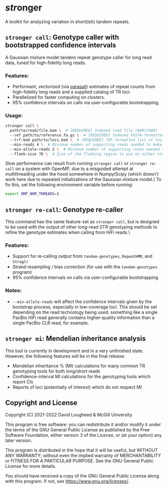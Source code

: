 # *str*onger

A toolkit for analyzing variation in short(ish) tandem repeats.


## `stronger call`: Genotype caller with bootstrapped confidence intervals

A Gaussian mixture model tandem repeat genotype caller for long read data,
tuned for high-fidelity long reads.

### Features:

* Performant, vectorized (via [parasail](https://github.com/jeffdaily/parasail))
  estimates of repeat counts from high-fidelity long reads and a supplied 
  catalog of TR loci.
* Parallelized for faster computing on clusters.
* 95% confidence intervals on calls via user-configurable bootstrapping.


### Usage:

```bash
stronger call \
  path/to/read/file.bam \  # [REQUIRED] Indexed read file (BAM/CRAM)
  --ref path/to/reference.fa.gz \  # [REQUIRED] Indexed FASTA-formatted reference genome
  --trf-bed path/to/loci.bed \  # [REQUIRED] TRF-formatted list of loci to genotype
  --min-reads 4 \  # Minimum number of supporting reads needed to make a call
  --min-allele-reads 2 \  # Minimum number of supporting reads needed to call a specific allele size 
  --flank-size 70 \  # Size of the flanking region to use on either side of a region to properly anchor reads
```

Slow performance can result from running `stronger call` or `stronger re-call` on a system with OpenMP, 
due to a misguided  attempt at multithreading under the hood somewhere in Numpy/Scipy (which doesn't work 
here due to  repeated initializations of the Gaussian mixture model.) To fix this, set the following
environment variable before running:

```bash
export OMP_NUM_THREADS=1
```



## `stronger re-call`: Genotype re-caller

This command has the same feature-set as `stronger call`, but is designed to
be used with the output of other long-read STR genotyping methods to refine
the genotype estimates when calling from HiFi reads.\

### Features:

* Support for re-calling output from `tandem-genotypes`, `RepeatHMM`, and `Straglr`
* Strand resampling / bias correction (for use with the `tandem-genotypes` program)
* 95% confidence intervals on calls via user-configurable bootstrapping

### Notes:

* `--min-allele-reads` will affect the confidence intervals given by the bootstrap process,
  especially in low-coverage loci. This should be set depending on the read technology being used;
  something like a single PacBio HiFi read generally contains higher-quality information than a single
  PacBio CLR read, for example.



## `stronger mi`: Mendelian inheritance analysis

This tool is currently in development and in a very unfinished state. However, the following features
will be in the final release:

* Mendelian inheritance % (MI) calculations for many common TR genotyping tools for both long/short reads
* Confidence-interval MI calculations for the genotyping tools which report CIs
* Reports of loci (potentially of interest) which do not respect MI



## Copyright and License

Copyright (C) 2021-2022  David Lougheed & McGill University

This program is free software: you can redistribute it and/or modify
it under the terms of the GNU General Public License as published by
the Free Software Foundation, either version 3 of the License, or
(at your option) any later version.

This program is distributed in the hope that it will be useful,
but WITHOUT ANY WARRANTY; without even the implied warranty of
MERCHANTABILITY or FITNESS FOR A PARTICULAR PURPOSE.  See the
GNU General Public License for more details.

You should have received a copy of the GNU General Public License
along with this program.  If not, see <https://www.gnu.org/licenses/>.
